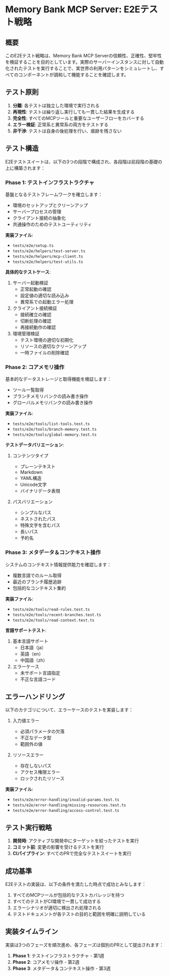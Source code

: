 # Memory Bank MCP Server: E2Eテスト戦略

## 概要

このE2Eテスト戦略は、Memory Bank MCP Serverの信頼性、正確性、堅牢性を検証することを目的としています。実際のサーバーインスタンスに対して自動化されたテストを実行することで、実世界の利用パターンをシミュレートし、すべてのコンポーネントが調和して機能することを確認します。

## テスト原則

1. **分離**: 各テストは独立した環境で実行される
2. **再現性**: テストは繰り返し実行しても一貫した結果を生成する
3. **完全性**: すべてのMCPツールと重要なユーザーフローをカバーする
4. **エラー検証**: 正常系と異常系の両方をテストする
5. **非干渉**: テストは自身の後処理を行い、痕跡を残さない

## テスト構造

E2Eテストスイートは、以下の3つの段階で構成され、各段階は前段階の基礎の上に構築されます：

### Phase 1: テストインフラストラクチャ

基盤となるテストフレームワークを確立します：
- 環境のセットアップとクリーンアップ
- サーバープロセスの管理
- クライアント接続の抽象化
- 共通操作のためのテストユーティリティ

**実装ファイル**:
- `tests/e2e/setup.ts`
- `tests/e2e/helpers/test-server.ts`
- `tests/e2e/helpers/mcp-client.ts`
- `tests/e2e/helpers/test-utils.ts`

**具体的なテストケース**:
1. サーバー起動検証
   - 正常起動の確認
   - 設定値の適切な読み込み
   - 異常系での起動エラー処理
2. クライアント接続検証
   - 接続確立の確認
   - 切断処理の確認
   - 再接続動作の確認
3. 環境管理検証
   - テスト環境の適切な初期化
   - リソースの適切なクリーンアップ
   - 一時ファイルの削除確認

### Phase 2: コアメモリ操作

基本的なデータストレージと取得機能を検証します：
- ツール一覧取得
- ブランチメモリバンクの読み書き操作
- グローバルメモリバンクの読み書き操作

**実装ファイル**:
- `tests/e2e/tools/list-tools.test.ts`
- `tests/e2e/tools/branch-memory.test.ts`
- `tests/e2e/tools/global-memory.test.ts`

**テストデータバリエーション**:
1. コンテンツタイプ
   - プレーンテキスト
   - Markdown
   - YAML構造
   - Unicode文字
   - バイナリデータ表現

2. パスバリエーション
   - シンプルなパス
   - ネストされたパス
   - 特殊文字を含むパス
   - 長いパス
   - 予約名

### Phase 3: メタデータ＆コンテキスト操作

システムのコンテキスト情報提供能力を確認します：
- 複数言語でのルール取得
- 最近のブランチ履歴追跡
- 包括的なコンテキスト集約

**実装ファイル**:
- `tests/e2e/tools/read-rules.test.ts`
- `tests/e2e/tools/recent-branches.test.ts`
- `tests/e2e/tools/read-context.test.ts`

**言語サポートテスト**:
1. 基本言語サポート
   - 日本語（ja）
   - 英語（en）
   - 中国語（zh）
2. エラーケース
   - 未サポート言語指定
   - 不正な言語コード

## エラーハンドリング

以下のカテゴリについて、エラーケースのテストを実装します：

1. 入力値エラー
   - 必須パラメータの欠落
   - 不正なデータ型
   - 範囲外の値

2. リソースエラー
   - 存在しないパス
   - アクセス権限エラー
   - ロックされたリソース

**実装ファイル**:
- `tests/e2e/error-handling/invalid-params.test.ts`
- `tests/e2e/error-handling/missing-resources.test.ts`
- `tests/e2e/error-handling/access-control.test.ts`

## テスト実行戦略

1. **開発時**: アクティブな開発中にターゲットを絞ったテストを実行
2. **コミット前**: 変更の影響を受けるテストを実行
3. **CIパイプライン**: すべてのPRで完全なテストスイートを実行

## 成功基準

E2Eテストの実装は、以下の条件を満たした時点で成功とみなします：

1. すべてのMCPツールが包括的なテストカバレッジを持つ
2. すべてのテストがCI環境で一貫して成功する
3. エラーシナリオが適切に検出され処理される
4. テストドキュメントが各テストの目的と範囲を明確に説明している

## 実装タイムライン

実装は3つのフェーズを順次進め、各フェーズは個別のPRとして提出されます：

1. **Phase 1**: テストインフラストラクチャ - 第1週
2. **Phase 2**: コアメモリ操作 - 第2週
3. **Phase 3**: メタデータ＆コンテキスト操作 - 第3週
